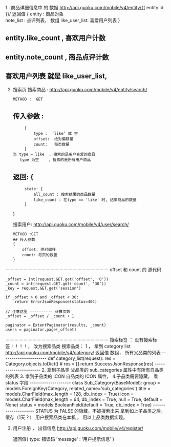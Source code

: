 
1 . 商品详细信息中 的  数据 
    http://api.guoku.com/mobile/v4/entity/{{ entity id  }}/
    返回值
      {
        entity :  商品对象  
        note_list : 点评列表， 数组
        like_user_list: 喜爱用户列表
      }
      
 ## entity.like_count  , 喜欢用户计数
 ## entity.note_count  , 商品点评计数
 ## 喜欢用户列表 就是 like_user_list, 
 
 

2. 搜索页 
       搜索商品 : 
       http://api.guoku.com/mobile/v4/entity/search/
       
       METHOD :  GET
      ## 传入参数 : 
            {
                type :  ‘like’ 或 空
                offset:  绝对偏移量 
                count:   每页数量
            }
       当 type = like  , 搜索的是用户喜爱的商品
          type 为空    , 搜素的是所有用户商品
       
      ## 返回: {
            state: {
                all_count : 搜索结果的商品数量
                like_count : 在type == 'like' 时, 结果商品的数量
            }
      }
      
      搜索用户:
       http://api.guoku.com/mobile/v4/user/search/
       
       METHOD :GET 
       ## 传入参数
       {
           offset: 绝对偏移
           count: 每页的数量
       }
      
      
－－－－－－－－－－－－－－－－－－－－－－－
    offset 和 count 的 源代码
    
    _offset = int(request.GET.get('offset', '0'))
    _count = int(request.GET.get('count', '30'))
    _key = request.GET.get('session')

    if _offset > 0 and _offset < 30:
        return ErrorJsonResponse(status=404)

    // 注意这里 ---------- 计算页数 
    _offset = _offset / _count + 1
    
    paginator = ExtentPaginator(results, _count)
    users = paginator.page(_offset)
    
    
    
－－－－－－－－－－－－－－－－－－－－－－－ 
    搜索标签 ： 
        没有搜索标签！！！！， 改为搜索品类
    搜索品类： 
       1 ， 拿到 category list 
       http://api.guoku.com/mobile/v4/category/
       返回值  数组， 所有父品类的列表
       ----------------------
       def category_list(request):
            res = Category.objects.toDict()
            # res = []
            return SuccessJsonResponse(res)
       ----------------------
       2. 拿到子品类
       父品类的  sub_categories 属性中有所有自品类的列表
       3. 拿到子品类的 ICON
       自品类的 ICON 属性，
       4.子品类需要隐藏， 看 status 字段
       --------------------
       class Sub_Category(BaseModel):
            group = models.ForeignKey(Category, related_name='sub_categories')
            title = models.CharField(max_length = 128, db_index = True)
            icon = models.CharField(max_length = 64, db_index = True, null = True, default = None)
            status = models.BooleanField(default = True, db_index = True)
       --------------------
       STATUS 为 FALSE 的隐藏，不被搜索出来
       拿到如上子品类之后，缓存（1天？）
       用户搜索品类在本机 ， 用以上品类数据实现。
       
3.  用户注册 ， 出错信息
      http://api.guoku.com/mobile/v4/register/
      
      返回值{
        type: 错误码
        'message' :  ‘用户提示信息’
      }
      
       
        
        
       